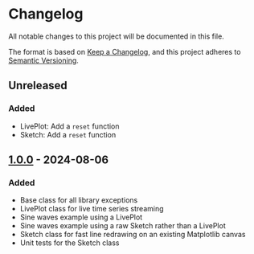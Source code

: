 # Changelog

All notable changes to this project will be documented in this file.

The format is based on [Keep a Changelog](https://keepachangelog.com/en/1.0.0/), and this project adheres to [Semantic Versioning](https://semver.org/spec/v2.0.0.html).

## Unreleased

### Added

- LivePlot: Add a `reset` function
- Sketch: Add a `reset` function

## [1.0.0] - 2024-08-06

### Added

- Base class for all library exceptions
- LivePlot class for live time series streaming
- Sine waves example using a LivePlot
- Sine waves example using a raw Sketch rather than a LivePlot
- Sketch class for fast line redrawing on an existing Matplotlib canvas
- Unit tests for the Sketch class

[unreleased]: https://github.com/stephane-caron/matplotlive/compare/v1.0.0...HEAD
[1.0.0]: https://github.com/stephane-caron/matplotlive/releases/tag/v1.0.0
